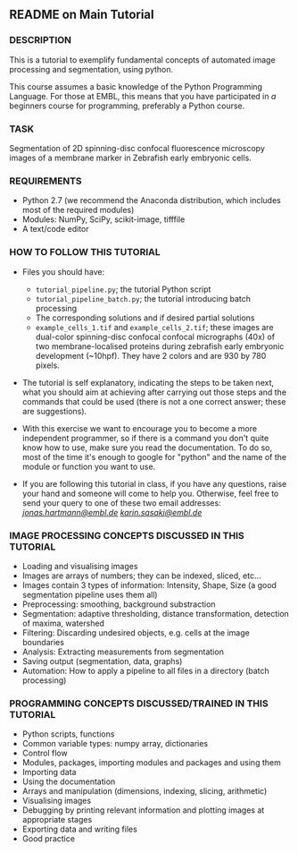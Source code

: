 ## README on Main Tutorial

### DESCRIPTION
This is a tutorial to exemplify fundamental concepts of automated image processing and segmentation, using python.

This course assumes a basic knowledge of the Python Programming Language. For those at EMBL, this means that you have participated in *a* beginners course for programming, preferably a Python course.


### TASK
Segmentation of 2D spinning-disc confocal fluorescence microscopy images of a membrane marker in Zebrafish early embryonic cells.


### REQUIREMENTS
- Python 2.7 (we recommend the Anaconda distribution, which includes most of the required modules)
- Modules: NumPy, SciPy, scikit-image, tifffile
- A text/code editor 


### HOW TO FOLLOW THIS TUTORIAL
- Files you should have:
	- `tutorial_pipeline.py`; the tutorial Python script
	- `tutorial_pipeline_batch.py`; the tutorial introducing batch processing
	- The corresponding solutions and if desired partial solutions
	- `example_cells_1.tif` and `example_cells_2.tif`; these images are dual-color spinning-disc confocal confocal micrographs (40x) of two membrane-localised proteins during zebrafish early embryonic  development (~10hpf). They have 2 colors and are 930 by 780 pixels.

- The tutorial is self explanatory, indicating the steps to be taken next, what you should aim at achieving after carrying out those steps and the commands that could be used (there is not a one correct answer; these are suggestions).

- With this exercise we want to encourage you to become a more independent programmer, so if there is a command you don't quite know how to use, make sure you read the documentation. To do so, most of the time it's enough to google for "python" and the name of the module or function you want to use.

- If you are following this tutorial in class, if you have any questions, raise your hand and someone will come to help you. Otherwise, feel free to send your query to one of these two email addresses:
*jonas.hartmann@embl.de*
*karin.sasaki@embl.de*

### IMAGE PROCESSING CONCEPTS DISCUSSED IN THIS TUTORIAL
- Loading and visualising images
- Images are arrays of numbers; they can be indexed, sliced, etc...
- Images contain 3 types of information: Intensity, Shape, Size (a good segmentation pipeline uses them all)
- Preprocessing: smoothing, background substraction
- Segmentation: adaptive thresholding, distance transformation, detection of maxima, watershed
- Filtering: Discarding undesired objects, e.g. cells at the image boundaries
- Analysis: Extracting measurements from segmentation
- Saving output (segmentation, data, graphs)
- Automation: How to apply a pipeline to all files in a directory (batch processing)

### PROGRAMMING CONCEPTS DISCUSSED/TRAINED IN THIS TUTORIAL
- Python scripts, functions
- Common variable types: numpy array, dictionaries
- Control flow
- Modules, packages, importing modules and packages and using them
- Importing data
- Using the documentation
- Arrays and manipulation (dimensions, indexing, slicing, arithmetic)
- Visualising images
- Debugging by printing relevant information and plotting images at appropriate stages
- Exporting data and writing files
- Good practice

